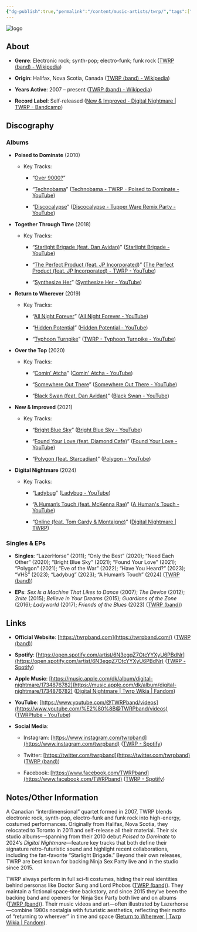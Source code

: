 ```yaml
---
{"dg-publish":true,"permalink":"/content/music-artists/twrp/","tags":["#MusicArtist"],"noteIcon":"","created":"2025-04-28T16:45:25.425+02:00","updated":"2025-04-28T17:01:09.966+02:00"}
---
```



<img src="/img/MALOGO/TWRP.png" alt="logo" class="round-img round-img-100">

## About

- **Genre**: Electronic rock; synth-pop; electro-funk; funk rock ([TWRP (band) - Wikipedia](https://en.wikipedia.org/wiki/TWRP_%28band%29))
    
- **Origin**: Halifax, Nova Scotia, Canada ([TWRP (band) - Wikipedia](https://en.wikipedia.org/wiki/TWRP_%28band%29))
    
- **Years Active**: 2007 – present ([TWRP (band) - Wikipedia](https://en.wikipedia.org/wiki/TWRP_%28band%29))
    
- **Record Label**: Self-released ([New & Improved - Digital Nightmare | TWRP - Bandcamp](https://twrp.bandcamp.com/album/new-improved?utm_source=chatgpt.com))
    

## Discography

### Albums

- **Poised to Dominate** (2010)
    
    - Key Tracks:
        
        - “[Over 9000?](https://www.youtube.com/watch?v=%E2%80%A6)”
            
        - “[Technobama](https://www.youtube.com/watch?v=tN30v1QUsxQ)” ([Technobama - TWRP - Poised to Dominate - YouTube](https://www.youtube.com/watch?v=tN30v1QUsxQ&utm_source=chatgpt.com))
            
        - “[Discocalypse](https://www.youtube.com/watch?v=ntVm4oFVcgk)” ([Discocalypse - Tupper Ware Remix Party - YouTube](https://m.youtube.com/watch?v=ntVm4oFVcgk&utm_source=chatgpt.com))
            
- **Together Through Time** (2018)
    
    - Key Tracks:
        
        - “[Starlight Brigade (feat. Dan Avidan)](https://www.youtube.com/watch?v=j6hAqPdz5lE)” ([Starlight Brigade - YouTube](https://www.youtube.com/watch?v=j6hAqPdz5lE&utm_source=chatgpt.com))
            
        - “[The Perfect Product (feat. JP Incorporated)](https://www.youtube.com/watch?v=7GJeymEl70I)” ([The Perfect Product (feat. JP Incorporated) - TWRP - YouTube](https://www.youtube.com/watch?v=7GJeymEl70I&utm_source=chatgpt.com))
            
        - “[Synthesize Her](https://www.youtube.com/watch?v=NA-gxdcmg5o)” ([Synthesize Her - YouTube](https://www.youtube.com/watch?v=NA-gxdcmg5o&utm_source=chatgpt.com))
            
- **Return to Wherever** (2019)
    
    - Key Tracks:
        
        - “[All Night Forever](https://www.youtube.com/watch?v=TCoTGmSw0CI)” ([All Night Forever - YouTube](https://www.youtube.com/watch?v=TCoTGmSw0CI&utm_source=chatgpt.com))
            
        - “[Hidden Potential](https://www.youtube.com/watch?v=TnhGpbnZw4E)” ([Hidden Potential - YouTube](https://www.youtube.com/watch?v=TnhGpbnZw4E&utm_source=chatgpt.com))
            
        - “[Typhoon Turnpike](https://www.youtube.com/watch?v=KO81BfIxoWI)” ([TWRP - Typhoon Turnpike - YouTube](https://www.youtube.com/watch?v=KO81BfIxoWI&utm_source=chatgpt.com))
            
- **Over the Top** (2020)
    
    - Key Tracks:
        
        - “[Comin’ Atcha](https://www.youtube.com/watch?v=UdbCDnylwn4)” ([Comin' Atcha - YouTube](https://www.youtube.com/watch?v=UdbCDnylwn4&utm_source=chatgpt.com))
            
        - “[Somewhere Out There](https://www.youtube.com/watch?v=06mZZghW7k0)” ([Somewhere Out There - YouTube](https://www.youtube.com/watch?v=06mZZghW7k0&utm_source=chatgpt.com))
            
        - “[Black Swan (feat. Dan Avidan)](https://www.youtube.com/watch?v=pt67dHKv5hM)” ([Black Swan - YouTube](https://www.youtube.com/watch?v=pt67dHKv5hM&utm_source=chatgpt.com))
            
- **New & Improved** (2021)
    
    - Key Tracks:
        
        - “[Bright Blue Sky](https://www.youtube.com/watch?v=toJCIT_f2-Q)” ([Bright Blue Sky - YouTube](https://www.youtube.com/watch?v=toJCIT_f2-Q&utm_source=chatgpt.com))
            
        - “[Found Your Love (feat. Diamond Cafe)](https://www.youtube.com/watch?v=S8l_A6Mh9oE)” ([Found Your Love - YouTube](https://www.youtube.com/watch?v=S8l_A6Mh9oE&utm_source=chatgpt.com))
            
        - “[Polygon (feat. Starcadian)](https://www.youtube.com/watch?v=f-HbA0-puYQ)” ([Polygon - YouTube](https://www.youtube.com/watch?v=f-HbA0-puYQ&utm_source=chatgpt.com))
            
- **Digital Nightmare** (2024)
    
    - Key Tracks:
        
        - “[Ladybug](https://www.youtube.com/watch?v=1gwK3I5vXY8)” ([Ladybug - YouTube](https://www.youtube.com/watch?v=1gwK3I5vXY8&utm_source=chatgpt.com))
            
        - “[A Human’s Touch (feat. McKenna Rae)](https://www.youtube.com/watch?v=OMllU98BRuM)” ([A Human's Touch - YouTube](https://www.youtube.com/watch?v=OMllU98BRuM&utm_source=chatgpt.com))
            
        - “[Online (feat. Tom Cardy & Montaigne)](https://www.youtube.com/watch?v=%E2%80%A6)” ([Digital Nightmare | TWRP](https://twrp.bandcamp.com/album/digital-nightmare?utm_source=chatgpt.com))
            

### Singles & EPs

- **Singles**: “LazerHorse” (2011); “Only the Best” (2020); “Need Each Other” (2020); “Bright Blue Sky” (2021); “Found Your Love” (2021); “Polygon” (2021); “Eve of the War” (2022); “Have You Heard?” (2023); “VHS” (2023); “Ladybug” (2023); “A Human’s Touch” (2024) ([TWRP (band)](https://en.wikipedia.org/wiki/TWRP_%28band%29?utm_source=chatgpt.com))
    
- **EPs**: _Sex Is a Machine That Likes to Dance_ (2007); _The Device_ (2012); _2nite_ (2015); _Believe in Your Dreams_ (2015); _Guardians of the Zone_ (2016); _Ladyworld_ (2017); _Friends of the Blues_ (2023) ([TWRP (band)](https://en.wikipedia.org/wiki/TWRP_%28band%29?utm_source=chatgpt.com))
    

## Links

- **Official Website**: [https://twrpband.com](https://twrpband.com/) ([TWRP (band)](https://en.wikipedia.org/wiki/TWRP_%28band%29?utm_source=chatgpt.com))
    
- **Spotify**: [https://open.spotify.com/artist/6N3egqZ7OtcYYXyU6PBdNr](https://open.spotify.com/artist/6N3egqZ7OtcYYXyU6PBdNr) ([TWRP - Spotify](https://open.spotify.com/artist/6N3egqZ7OtcYYXyU6PBdNr?utm_source=chatgpt.com))
    
- **Apple Music**: [https://music.apple.com/dk/album/digital-nightmare/1734876782](https://music.apple.com/dk/album/digital-nightmare/1734876782) ([Digital Nightmare | Twrp Wikia | Fandom](https://twrp.fandom.com/wiki/Digital_Nightmare?utm_source=chatgpt.com))
    
- **YouTube**: [https://www.youtube.com/​@TWRPband/videos](https://www.youtube.com/%E2%80%8B@TWRPband/videos) ([TWRPtube - YouTube](https://www.youtube.com/%40TWRPband/videos?utm_source=chatgpt.com))
    
- **Social Media**:
    
    - Instagram: [https://www.instagram.com/twrpband](https://www.instagram.com/twrpband) ([TWRP - Spotify](https://open.spotify.com/artist/6N3egqZ7OtcYYXyU6PBdNr?utm_source=chatgpt.com))
        
    - Twitter: [https://twitter.com/twrpband](https://twitter.com/twrpband) ([TWRP (band)](https://en.wikipedia.org/wiki/TWRP_%28band%29?utm_source=chatgpt.com))
        
    - Facebook: [https://www.facebook.com/TWRPband](https://www.facebook.com/TWRPband) ([TWRP - Spotify](https://open.spotify.com/artist/6N3egqZ7OtcYYXyU6PBdNr?utm_source=chatgpt.com))
        

## Notes/Other Information

A Canadian “interdimensional” quartet formed in 2007, TWRP blends electronic rock, synth-pop, electro-funk and funk rock into high-energy, costumed performances. Originally from Halifax, Nova Scotia, they relocated to Toronto in 2011 and self-release all their material. Their six studio albums—spanning from their 2010 debut _Poised to Dominate_ to 2024’s _Digital Nightmare_—feature key tracks that both define their signature retro-futuristic sound and highlight recent collaborations, including the fan-favorite “Starlight Brigade.” Beyond their own releases, TWRP are best known for backing Ninja Sex Party live and in the studio since 2015.

TWRP always perform in full sci-fi costumes, hiding their real identities behind personas like Doctor Sung and Lord Phobos ([TWRP (band)](https://en.wikipedia.org/wiki/TWRP_%28band%29?utm_source=chatgpt.com)). They maintain a fictional space-time backstory, and since 2015 they’ve been the backing band and openers for Ninja Sex Party both live and on albums ([TWRP (band)](https://en.wikipedia.org/wiki/TWRP_%28band%29?utm_source=chatgpt.com)). Their music videos and art—often illustrated by Lazerhorse—combine 1980s nostalgia with futuristic aesthetics, reflecting their motto of “returning to wherever” in time and space ([Return to Wherever | Twrp Wikia | Fandom](https://twrp.fandom.com/wiki/Return_to_Wherever?utm_source=chatgpt.com)).